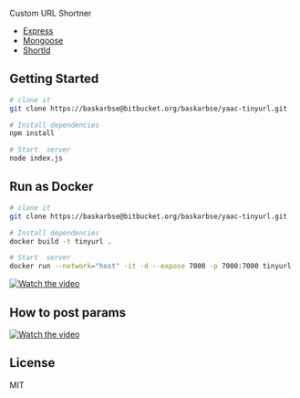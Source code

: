 Custom URL Shortner

* [Express](https://expressjs.com/)
* [Mongoose](http://mongoosejs.com/)
* [ShortId](https://github.com/dylang/shortid)

## Getting Started

```sh
# clone it
git clone https://baskarbse@bitbucket.org/baskarbse/yaac-tinyurl.git

# Install dependencies
npm install

# Start  server
node index.js
```


## Run as Docker

```sh
# clone it
git clone https://baskarbse@bitbucket.org/baskarbse/yaac-tinyurl.git

# Install dependencies
docker build -t tinyurl .

# Start  server
docker run --network="host" -it -d --expose 7000 -p 7000:7000 tinyurl
```
[![Watch the video](https://media.giphy.com/media/M0p927SSTR1oSGnsx1/giphy.gif)](https://drive.google.com/file/d/1Mc4hGVaPghlJss2fkaLMBdhbP2YqV6Vs/view?usp=sharing)


## How to post params

[![Watch the video](https://media.giphy.com/media/bb1Zb8ITsfBIhCkqvf/giphy.gif)](https://drive.google.com/file/d/1ePNGbsGCwRB5INyXnlfW0YUN-lJHXD7w/view)
## License

MIT
